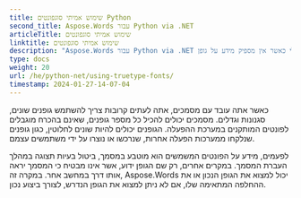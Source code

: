 ```yaml
---
title: שימוש אמיתי סוגפונטים Python
second_title: Aspose.Words עבור Python via .NET
articleTitle: שימוש אמיתי סוגפונטים
linktitle: שימוש אמיתי סוגפונטים
description: "Aspose.Words עבור Python via .NET יכול למצוא את הגופן הנכון או את ההחלפה המתאימה שלו עבור יישום מסמך נכון. זה מבטיח כי ההבדל בין המסמך המוצג לבין המקור הוא מינימלי כאשר אין מספיק מידע על גופן."
type: docs
weight: 20
url: /he/python-net/using-truetype-fonts/
timestamp: 2024-01-27-14-07-04
---
```


כאשר אתה עובד עם מסמכים, אתה לעתים קרובות צריך להשתמש גופנים שונים, סגנונות וגדלים. מסמכים יכולים להכיל כל מספר גופנים, שאינם בהכרח מוגבלים לפונטים המותקנים במערכת ההפעלה. הגופנים יכולים להיות שונים לחלוטין, כגון גופנים שנלקחו ממערכות הפעלה אחרות, שנרכשו או נוצרו על ידי משתמשים עצמם.

לפעמים, מידע על הפונטים המשמשים הוא מוטבע במסמך, ביטול בעיות תצוגה במהלך העברת המסמך. במקרים אחרים, רק שם הגופן ידוע, אשר אינו מבטיח כי המסמך יראה אותו דרך במחשב אחר. במקרה זה, Aspose.Words יכול למצוא את הגופן הנכון או את ההחלפה המתאימה שלו, אם לא ניתן למצוא את הגופן הנדרש, לצורך ביצוע נכון.
